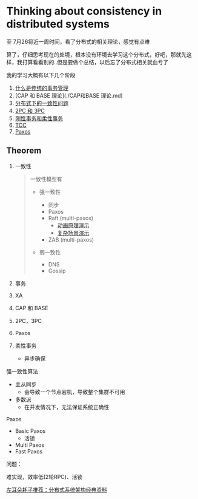 # Thinking about consistency in distributed systems



至 7月26将近一周时间，看了分布式的相关理论，感觉有点难

算了，仔细思考现在的处境，根本没有环境去学习这个分布式，好吧，那就先这样，我打算看看别的..但是要做个总结，以后忘了分布式相关就血亏了

我的学习大概有以下几个阶段

1. [什么是传统的事务管理](./什么是传统的事务管理.md)
2. [CAP 和 BASE 理论](./CAP和BASE 理论.md)
3. [分布式下的一致性问题](./分布式下的一致性问题.md)
4. [2PC 和 3PC](./2PC和3PC.md)
5. [刚性事务和柔性事务]()
6. [TCC](./TCC.md)
7. [Paxos]()



## Theorem

1. 一致性

   > 一致性模型有
   >
   > * 强一致性
   >   * 同步
   >   * Paxos
   >   * Raft (multi-paxos)
   >     * [动画原理演示](<http://thesecretlivesofdata.com/raft/>)
   >     * [复杂场景演示](<https://raft.github.io/>)
   >   * ZAB (multi-paxos)
   >
   > * 弱一致性
   >   * DNS
   >   * Gossip

2. 事务

3. XA

4. CAP 和 BASE

5. 2PC，3PC

6. Paxos

7. 柔性事务

   * 异步确保



强一致性算法

- 主从同步
  - 会导致一个节点宕机，导致整个集群不可用
- 多数派
  - 在并发情况下，无法保证系统正确性





Paxos

- Basic Paxos
  - 活锁
- Multi Paxos
- Fast Paxos

问题：

难实现，效率低(2轮RPC)、活锁



[左耳朵耗子推荐：分布式系统架构经典资料](<https://www.infoq.cn/article/2018/05/distributed-system-architecture>)